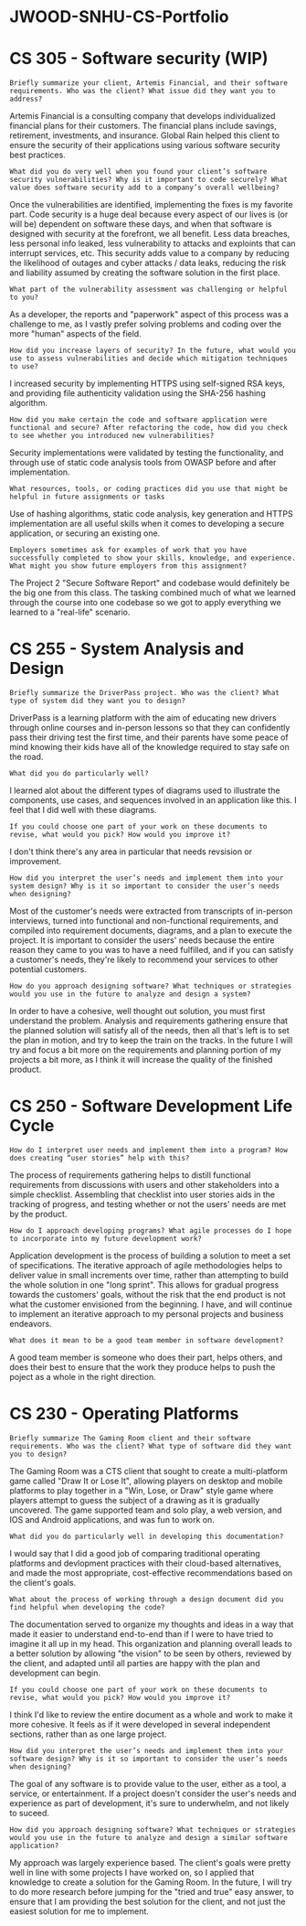 # JWOOD-SNHU-CS-Portfolio

# CS 305 - Software security (WIP)

`Briefly summarize your client, Artemis Financial, and their software requirements. Who was the client? What issue did they want you to address?`

Artemis Financial is a consulting company that develops individualized financial plans for their customers. The financial plans include savings, retirement, investments, and insurance.
Global Rain helped this client to ensure the security of their applications using various software security best practices.

`What did you do very well when you found your client’s software security vulnerabilities? Why is it important to code securely? What value does software security add to a company’s overall wellbeing?`

Once the vulnerabilities are identified, implementing the fixes is my favorite part. Code security is a huge deal because every aspect of our lives is (or will be) dependent on software these days, and when that software is designed with security at the forefront, we all benefit. Less data breaches, less personal info leaked, less vulnerability to attacks and exploints that can interrupt services, etc. This security adds value to a company by reducing the likelihood of outages and cyber attacks / data leaks, reducing the risk and liability assumed by creating the software solution in the first place.

`What part of the vulnerability assessment was challenging or helpful to you?`

As a developer, the reports and "paperwork" aspect of this process was a challenge to me, as I vastly prefer solving problems and coding over the more "human" aspects of the field.

`How did you increase layers of security? In the future, what would you use to assess vulnerabilities and decide which mitigation techniques to use?`

I increased security by implementing HTTPS using self-signed RSA keys, and providing file authenticity validation using the SHA-256 hashing algorithm.

`How did you make certain the code and software application were functional and secure? After refactoring the code, how did you check to see whether you introduced new vulnerabilities?`

Security implementations were validated by testing the functionality, and through use of static code analysis tools from OWASP before and after implementation.

`What resources, tools, or coding practices did you use that might be helpful in future assignments or tasks`

Use of hashing algorithms, static code analysis, key generation and HTTPS implementation are all useful skills when it comes to developing a secure application, or securing an existing one.

`Employers sometimes ask for examples of work that you have successfully completed to show your skills, knowledge, and experience. What might you show future employers from this assignment?`

The Project 2 "Secure Software Report" and codebase would definitely be the big one from this class. The tasking combined much of what we learned through the course into one codebase so we got to apply everything we learned to a "real-life" scenario.

# CS 255 - System Analysis and Design

`Briefly summarize the DriverPass project. Who was the client? What type of system did they want you to design?`

DriverPass is a learning platform with the aim of educating new drivers through online courses and in-person lessons so that they can confidently pass their driving test the first time, and their parents have some peace of mind knowing their kids have all of the knowledge required to stay safe on the road.

`What did you do particularly well?`

I learned alot about the different types of diagrams used to illustrate the components, use cases, and sequences involved in an application like this. I feel that I did well with these diagrams.

`If you could choose one part of your work on these documents to revise, what would you pick? How would you improve it?`

I don't think there's any area in particular that needs revsision or improvement.

`How did you interpret the user’s needs and implement them into your system design? Why is it so important to consider the user’s needs when designing?`

Most of the customer's needs were extracted from transcripts of in-person interviews, turned into functional and non-functional requirements, and compiled into requirement documents, diagrams, and a plan to execute the project. It is important to consider the users' needs because the entire reason they came to you was to have a need fulfilled, and if you can satisfy a customer's needs, they're likely to recommend your services to other potential customers.

`How do you approach designing software? What techniques or strategies would you use in the future to analyze and design a system?`

In order to have a cohesive, well thought out solution, you must first understand the problem. Analysis and requirements gathering ensure that the planned solution will satisfy all of the needs, then all that's left is to set the plan in motion, and try to keep the train on the tracks. In the future I will try and focus a bit more on the requirements and planning portion of my projects a bit more, as I think it will increase the quality of the finished product.

# CS 250 - Software Development Life Cycle

`How do I interpret user needs and implement them into a program? How does creating “user stories” help with this?`

The process of requirements gathering helps to distill functional requirements from discussions with users and other stakeholders into a simple checklist. Assembling that checklist into user stories aids in the tracking of progress, and testing whether or not the users' needs are met by the product.

`How do I approach developing programs? What agile processes do I hope to incorporate into my future development work?`

Application development is the process of building a solution to meet a set of specifications. The iterative approach of agile methodologies helps to deliver value in small increments over time, rather than attempting to build the whole solution in one "long sprint". This allows for gradual progress towards the customers' goals, without the risk that the end product is not what the customer envisioned from the beginning. I have, and will continue to implement an iterative approach to my personal projects and business endeavors.

`What does it mean to be a good team member in software development?`

A good team member is someone who does their part, helps others, and does their best to ensure that the work they produce helps to push the poject as a whole in the right direction.

# CS 230 - Operating Platforms

`Briefly summarize The Gaming Room client and their software requirements. Who was the client? What type of software did they want you to design?`

The Gaming Room was a CTS client that sought to create a multi-platform game called "Draw It or Lose It", allowing players on desktop and mobile platforms to play together in a "Win, Lose, or Draw" style game where players attempt to guess the subject of a drawing as it is gradually uncovered. The game supported team and solo play, a web version, and IOS and Android applications, and was fun to work on.

`What did you do particularly well in developing this documentation?`

I would say that I did a good job of comparing traditional operating platforms and devlopment practices with their cloud-based alternatives, and made the most appropriate, cost-effective recommendations based on the client's goals.

`What about the process of working through a design document did you find helpful when developing the code?`

The documentation served to organize my thoughts and ideas in a way that made it easier to understand end-to-end than if I were to have tried to imagine it all up in my head. This organization and planning overall leads to a better solution by allowing "the vision" to be seen by others, reviewed by the client, and adapted until all parties are happy with the plan and development can begin.

`If you could choose one part of your work on these documents to revise, what would you pick? How would you improve it?`

I think I'd like to review the entire document as a whole and work to make it more cohesive. It feels as if it were developed in several independent sections, rather than as one large project.

`How did you interpret the user’s needs and implement them into your software design? Why is it so important to consider the user’s needs when designing?`

The goal of any software is to provide value to the user, either as a tool, a service, or entertainment. If a project doesn't consider the user's needs and experience as part of development, it's sure to underwhelm, and not likely to suceed.

`How did you approach designing software? What techniques or strategies would you use in the future to analyze and design a similar software application?`

My approach was largely experience based. The client's goals were pretty well in line with some projects I have worked on, so I applied that knowledge to create a solution for the Gaming Room. In the future, I will try to do more research before jumping for the "tried and true" easy answer, to ensure that I am providing the best solution for the client, and not just the easiest solution for me to implement.
